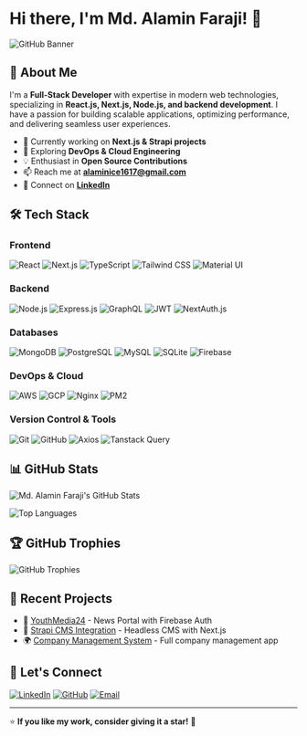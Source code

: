 # Hi there, I'm Md. Alamin Faraji! 👋

![GitHub Banner](https://source.unsplash.com/1600x400/?technology,coding)

## 🚀 About Me
I'm a **Full-Stack Developer** with expertise in modern web technologies, specializing in **React.js, Next.js, Node.js, and backend development**. I have a passion for building scalable applications, optimizing performance, and delivering seamless user experiences.

- 🔭 Currently working on **Next.js & Strapi projects**
- 🌱 Exploring **DevOps & Cloud Engineering**
- 💡 Enthusiast in **Open Source Contributions**
- 📫 Reach me at **[alaminice1617@gmail.com](mailto:alaminice1617@gmail.com)**
- 💼 Connect on **[LinkedIn](https://www.linkedin.com/in/md-alamin-faraji-a65b8b18a/)**

## 🛠 Tech Stack

### **Frontend**
![React](https://img.shields.io/badge/React-61DAFB?style=for-the-badge&logo=react&logoColor=black)
![Next.js](https://img.shields.io/badge/Next.js-000000?style=for-the-badge&logo=next.js&logoColor=white)
![TypeScript](https://img.shields.io/badge/TypeScript-007ACC?style=for-the-badge&logo=typescript&logoColor=white)
![Tailwind CSS](https://img.shields.io/badge/TailwindCSS-38B2AC?style=for-the-badge&logo=tailwind-css&logoColor=white)
![Material UI](https://img.shields.io/badge/MUI-007FFF?style=for-the-badge&logo=mui&logoColor=white)

### **Backend**
![Node.js](https://img.shields.io/badge/Node.js-339933?style=for-the-badge&logo=node.js&logoColor=white)
![Express.js](https://img.shields.io/badge/Express.js-000000?style=for-the-badge&logo=express&logoColor=white)
![GraphQL](https://img.shields.io/badge/GraphQL-E10098?style=for-the-badge&logo=graphql&logoColor=white)
![JWT](https://img.shields.io/badge/JWT-000000?style=for-the-badge&logo=jsonwebtokens&logoColor=white)
![NextAuth.js](https://img.shields.io/badge/NextAuth.js-007FFF?style=for-the-badge&logo=next.js&logoColor=white)

### **Databases**
![MongoDB](https://img.shields.io/badge/MongoDB-47A248?style=for-the-badge&logo=mongodb&logoColor=white)
![PostgreSQL](https://img.shields.io/badge/PostgreSQL-336791?style=for-the-badge&logo=postgresql&logoColor=white)
![MySQL](https://img.shields.io/badge/MySQL-4479A1?style=for-the-badge&logo=mysql&logoColor=white)
![SQLite](https://img.shields.io/badge/SQLite-003B57?style=for-the-badge&logo=sqlite&logoColor=white)
![Firebase](https://img.shields.io/badge/Firebase-FFCA28?style=for-the-badge&logo=firebase&logoColor=black)

### **DevOps & Cloud**
![AWS](https://img.shields.io/badge/AWS-232F3E?style=for-the-badge&logo=amazon-aws&logoColor=white)
![GCP](https://img.shields.io/badge/GCP-4285F4?style=for-the-badge&logo=google-cloud&logoColor=white)
![Nginx](https://img.shields.io/badge/Nginx-009639?style=for-the-badge&logo=nginx&logoColor=white)
![PM2](https://img.shields.io/badge/PM2-2B037A?style=for-the-badge&logo=pm2&logoColor=white)

### **Version Control & Tools**
![Git](https://img.shields.io/badge/Git-F05032?style=for-the-badge&logo=git&logoColor=white)
![GitHub](https://img.shields.io/badge/GitHub-181717?style=for-the-badge&logo=github&logoColor=white)
![Axios](https://img.shields.io/badge/Axios-5A29E4?style=for-the-badge&logo=axios&logoColor=white)
![Tanstack Query](https://img.shields.io/badge/Tanstack_Query-FF4154?style=for-the-badge&logo=react-query&logoColor=white)

## 📊 GitHub Stats

![Md. Alamin Faraji's GitHub Stats](https://github-readme-stats.vercel.app/api?username=mdalaminfaraji&show_icons=true&theme=radical)

![Top Languages](https://github-readme-stats.vercel.app/api/top-langs/?username=mdalaminfaraji&layout=compact&theme=radical)

## 🏆 GitHub Trophies

![GitHub Trophies](https://github-profile-trophy.vercel.app/?username=mdalaminfaraji&theme=radical)

## 📌 Recent Projects
- 🚀 [YouthMedia24](https://youthmedia24.com) - News Portal with Firebase Auth
- 📂 [Strapi CMS Integration](https://github.com/mdalaminfaraji) - Headless CMS with Next.js
- 🌍 [Company Management System](https://github.com/mdalaminfaraji) - Full company management app

## 🤝 Let's Connect

[![LinkedIn](https://img.shields.io/badge/LinkedIn-0A66C2?style=for-the-badge&logo=linkedin&logoColor=white)](https://www.linkedin.com/in/md-alamin-faraji-a65b8b18a/)
[![GitHub](https://img.shields.io/badge/GitHub-181717?style=for-the-badge&logo=github&logoColor=white)](https://github.com/mdalaminfaraji/)
[![Email](https://img.shields.io/badge/Email-D14836?style=for-the-badge&logo=gmail&logoColor=white)](mailto:alaminice1617@gmail.com)

---
⭐ **If you like my work, consider giving it a star!** 🚀
